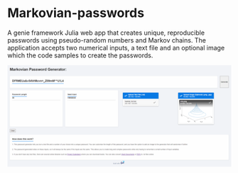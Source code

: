 # Markovian-passwords
A genie framework Julia web app that creates unique, reproducible passwords using pseudo-random numbers and Markov chains. The application accepts two numerical inputs, a text file and an optional image which the code samples to create the passwords. 

![preview](MP-appexample.png)
